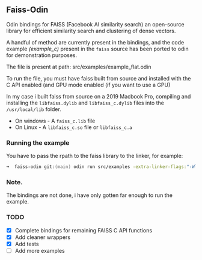 ## Faiss-Odin
Odin bindings for FAISS (Facebook AI similarity search) an open-source library for efficient similarity search and clustering of dense vectors.

A handful of method are currently present in the bindings, and the code example *(example_c)* present in the `faiss` source has been ported to odin for demonstration purposes.

The file is present at path: src/examples/example_flat.odin

To run the file, you must have faiss built from source and installed with the C API enabled (and GPU mode enabled (if you want to use a GPU)

In my case i built faiss from source on a 2019 Macbook Pro, compiling and installing the `libfaiss.dylib` and `libfaiss_c.dylib` files into the `/usr/local/lib` folder.

- On windows - A `faiss_c.lib` file
- On Linux - A `libfaiss_c.so` file or `libfaiss_c.a`


### Running the example
You have to pass the rpath to the faiss library to the linker, for example:
```zsh
➜  faiss-odin git:(main) odin run src/examples -extra-linker-flags:"-Wl,-rpath,/path/to/faiss/library"
```

### Note.
The bindings are not done, i have only gotten far enough to run the example.

### TODO
- [x] Complete bindings for remaining FAISS C API functions
- [x] Add cleaner wrappers
- [x] Add tests
- [ ] Add more examples
